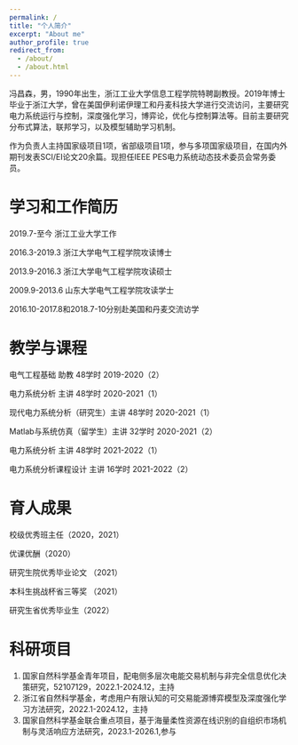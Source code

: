 ```yaml
---
permalink: /
title: "个人简介"
excerpt: "About me"
author_profile: true
redirect_from: 
  - /about/
  - /about.html
---
```


冯昌森，男，1990年出生，浙江工业大学信息工程学院特聘副教授。2019年博士毕业于浙江大学，曾在美国伊利诺伊理工和丹麦科技大学进行交流访问，主要研究电力系统运行与控制，深度强化学习，博弈论，优化与控制算法等。目前主要研究分布式算法，联邦学习，以及模型辅助学习机制。

作为负责人主持国家级项目1项，省部级项目1项，参与多项国家级项目，在国内外期刊发表SCI/EI论文20余篇。现担任IEEE PES电力系统动态技术委员会常务委员。

学习和工作简历
======
  2019.7-至今 浙江工业大学工作

  2016.3-2019.3 浙江大学电气工程学院攻读博士

  2013.9-2016.3 浙江大学电气工程学院攻读硕士

  2009.9-2013.6 山东大学电气工程学院攻读学士

  2016.10-2017.8和2018.7-10分别赴美国和丹麦交流访学

教学与课程
======
  电气工程基础 助教 48学时 2019-2020（2）

  电力系统分析 主讲 48学时 2020-2021（1）

  现代电力系统分析（研究生）主讲 48学时 2020-2021（1）

  Matlab与系统仿真（留学生）主讲 32学时 2020-2021（2）

  电力系统分析 主讲 48学时 2021-2022（1）

  电力系统分析课程设计 主讲 16学时 2021-2022（2）

育人成果
======
  校级优秀班主任（2020，2021）

  优课优酬（2020）

  研究生院优秀毕业论文 （2021）

  本科生挑战杯省三等奖 （2021）

  研究生省优秀毕业生（2022）
  
科研项目
======
1. 国家自然科学基金青年项目，配电侧多层次电能交易机制与非完全信息优化决策研究，52107129，2022.1-2024.12，主持
2. 浙江省自然科学基金，考虑用户有限认知的可交易能源博弈模型及深度强化学习方法研究，2022.1-2024.12，主持
3. 国家自然科学基金联合重点项目，基于海量柔性资源在线识别的自组织市场机制与灵活响应方法研究，2023.1-2026.1,参与
